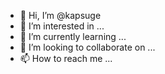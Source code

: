 - 👋 Hi, I’m @kapsuge
- 👀 I’m interested in ...
- 🌱 I’m currently learning ...
- 💞️ I’m looking to collaborate on ...
- 📫 How to reach me ...

<!---
kapsuge/kapsuge is a ✨ special ✨ repository because its `README.md` (this file) appears on your GitHub profile.
You can click the Preview link to take a look at your changes.
--->
